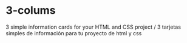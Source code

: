 # 3-colums
3 simple information cards for your HTML and CSS project / 3 tarjetas simples de información para tu proyecto de html y css

